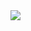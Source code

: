 
<a href="https://github.com/devxb/gitanimals">
  <img src="https://render.gitanimals.org/farms/seulki-k}"/>
</a>
